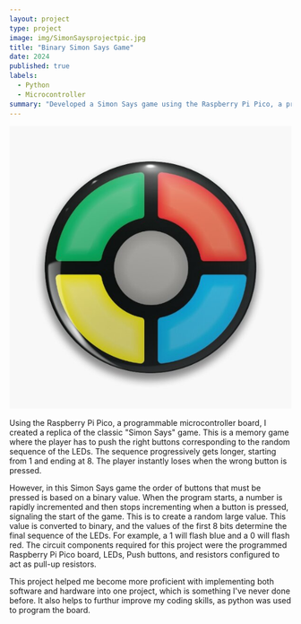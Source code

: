 ```yaml
---
layout: project
type: project
image: img/SimonSaysprojectpic.jpg
title: "Binary Simon Says Game"
date: 2024
published: true
labels:
  - Python
  - Microcontroller
summary: "Developed a Simon Says game using the Raspberry Pi Pico, a programmable microcontroller board."
---
```


<img class="img-fluid" src="../img/SimonSaysprojectpic.jpg">

Using the Raspberry Pi Pico, a programmable microcontroller board, I created a replica of the classic "Simon Says" game. This is a memory game where the player has to push the right buttons corresponding to the random sequence of the LEDs. The sequence progressively gets longer, starting from 1 and ending at 8. The player instantly loses when the wrong button is pressed.

However, in this Simon Says game the order of buttons that must be pressed is based on a binary value. When the program starts, a number is rapidly incremented and then stops incrementing when a button is pressed, signaling the start of the game. This is to create a random large value. This value is converted to binary, and the values of the first 8 bits determine the final sequence of the LEDs. For example, a 1 will flash blue and a 0 will flash red. The circuit components required for this project were the programmed Raspberry Pi Pico board, LEDs, Push buttons, and resistors configured to act as pull-up resistors.

This project helped me become more proficient with implementing both software and hardware into one project, which is something I've never done before. It also helps to furthur improve my coding skills, as python was used to program the board.
